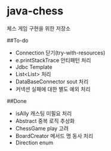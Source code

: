 # java-chess
체스 게임 구현을 위한 저장소

##To-do
 - Connection 닫기(try-with-resources)
 - e.printStackTrace 안티패턴 처리
 - Jdbc Template
 - List<List<String>> 처리
 - DataBaseConnector sout 처리
 - 커넥션 실패에 대한 별도 예외 처리

##Done
 - isAlly 캐스팅 미필요 처리
 - Abstract 중복 로직 추상화
 - ChessGame play 고려
 - BoardCreator 메서드 명 동사 처리
 - Direction enum



